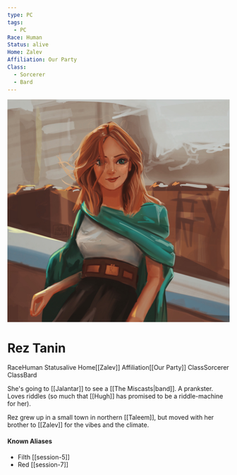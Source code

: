 ```yaml
---
type: PC
tags:
  - PC
Race: Human
Status: alive
Home: Zalev
Affiliation: Our Party
Class:
  - Sorcerer
  - Bard
---
```


![](/assets/obsidian/rez-portrait.jpg)
# Rez Tanin
<span class="dataview inline-field"><span class="inline-field-key">Race</span><span class="inline-field-value">Human</span></span>
<span class="dataview inline-field"><span class="inline-field-key">Status</span><span class="inline-field-value">alive</span></span>
<span class="dataview inline-field"><span class="inline-field-key">Home</span><span class="inline-field-value">[[Zalev]]</span></span>
<span class="dataview inline-field"><span class="inline-field-key">Affiliation</span><span class="inline-field-value">[[Our Party]]</span></span>
<span class="dataview inline-field"><span class="inline-field-key">Class</span><span class="inline-field-value">Sorcerer</span></span>
<span class="dataview inline-field"><span class="inline-field-key">Class</span><span class="inline-field-value">Bard</span></span>

She's going to [[Jalantar]] to see a [[The Miscasts|band]]. A prankster. Loves riddles (so much that [[Hugh]] has promised to be a riddle-machine for her). 

Rez grew up in a small town in northern [[Taleem]], but moved with her brother to [[Zalev]] for the vibes and the climate. 

#### Known Aliases
* Filth [[session-5]]
* Red [[session-7]]
